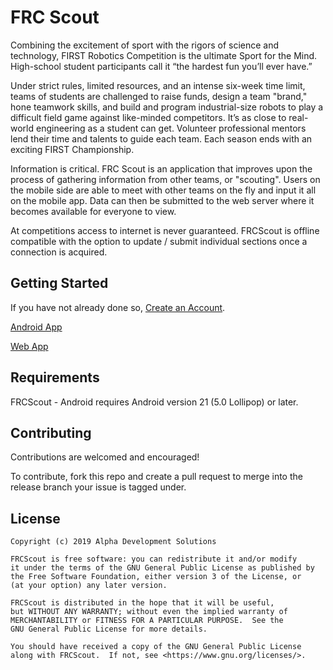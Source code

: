 # FRC Scout
Combining the excitement of sport with the rigors of science and technology, FIRST Robotics Competition is the ultimate Sport for the Mind. High-school student participants call it “the hardest fun you’ll ever have.”

Under strict rules, limited resources, and an intense six-week time limit, teams of students are challenged to raise funds, design a team "brand," hone teamwork skills, and build and program industrial-size robots to play a difficult field game against like-minded competitors. It’s as close to real-world engineering as a student can get. Volunteer professional mentors lend their time and talents to guide each team. Each season ends with an exciting FIRST Championship.

Information is critical. FRC Scout is an application that improves upon the process of gathering information from other teams, or "scouting". Users on the mobile side are able to meet with other teams on the fly and input it all on the mobile app. Data can then be submitted to the web server where it becomes available for everyone to view.

At competitions access to internet is never guaranteed. FRCScout is offline compatible with the option to update / submit individual sections once a connection is acquired.

## Getting Started
If you have not already done so, [Create an Account](https://www.frcscout.com).

[Android App](https://play.google.com/store/apps/details?id=com.alphadevelopmentsolutions.frcscout)

[Web App](https://www.frcscout.app)

## Requirements
FRCScout - Android requires Android version 21 (5.0 Lollipop) or later.
    
## Contributing
Contributions are welcomed and encouraged! 

To contribute, fork this repo and create a pull request to merge into the release branch your issue is tagged under.

## License
    
    Copyright (c) 2019 Alpha Development Solutions
    
    FRCScout is free software: you can redistribute it and/or modify
    it under the terms of the GNU General Public License as published by
    the Free Software Foundation, either version 3 of the License, or
    (at your option) any later version.

    FRCScout is distributed in the hope that it will be useful,
    but WITHOUT ANY WARRANTY; without even the implied warranty of
    MERCHANTABILITY or FITNESS FOR A PARTICULAR PURPOSE.  See the
    GNU General Public License for more details.

    You should have received a copy of the GNU General Public License
    along with FRCScout.  If not, see <https://www.gnu.org/licenses/>.